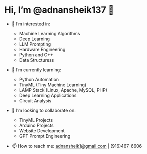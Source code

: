 # Hi, I’m @adnansheik137 👋

- 👀 I’m interested in:
  - Machine Learning Algorithms
  - Deep Learning
  - LLM Prompting
  - Hardware Engineering
  - Python and C++
  - Data Structuress

- 🌱 I’m currently learning:
  - Python Automation
  - TinyML (Tiny Machine Learning)
  - LAMP Stack (Linux, Apache, MySQL, PHP)
  - Deep Learning Applications
  - Circuit Analysis

- 💞️ I’m looking to collaborate on:
  - TinyML Projects
  - Arduino Projects
  - Website Development
  - GPT Prompt Engineering

- 📫 How to reach me: adnansheik1@gmail.com | (916)467-6606


<!---
adnansheik137/adnansheik137 is a ✨ special ✨ repository because its `README.md` (this file) appears on your GitHub profile.
You can click the Preview link to take a look at your changes.
--->
